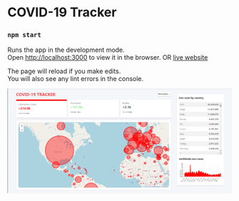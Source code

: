 # COVID-19 Tracker

### `npm start`

Runs the app in the development mode.\
Open [http://localhost:3000](http://localhost:3000) to view it in the browser. OR [live website](https://covid-19-tracker-3e105.web.app)

The page will reload if you make edits.\
You will also see any lint errors in the console.

![COVID-19 Tracker](./public/covid-19-tracker.png?raw=true "")